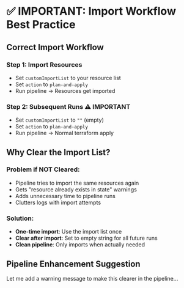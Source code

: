 # ✅ IMPORTANT: Import Workflow Best Practice

## Correct Import Workflow

### Step 1: Import Resources
- Set `customImportList` to your resource list
- Set `action` to `plan-and-apply`
- Run pipeline → Resources get imported

### Step 2: Subsequent Runs ⚠️ **IMPORTANT**
- Set `customImportList` to `""` (empty)
- Set `action` to `plan-and-apply` 
- Run pipeline → Normal terraform apply

## Why Clear the Import List?

### Problem if NOT Cleared:
- Pipeline tries to import the same resources again
- Gets "resource already exists in state" warnings
- Adds unnecessary time to pipeline runs
- Clutters logs with import attempts

### Solution:
- **One-time import**: Use the import list once
- **Clear after import**: Set to empty string for all future runs
- **Clean pipeline**: Only imports when actually needed

## Pipeline Enhancement Suggestion

Let me add a warning message to make this clearer in the pipeline...